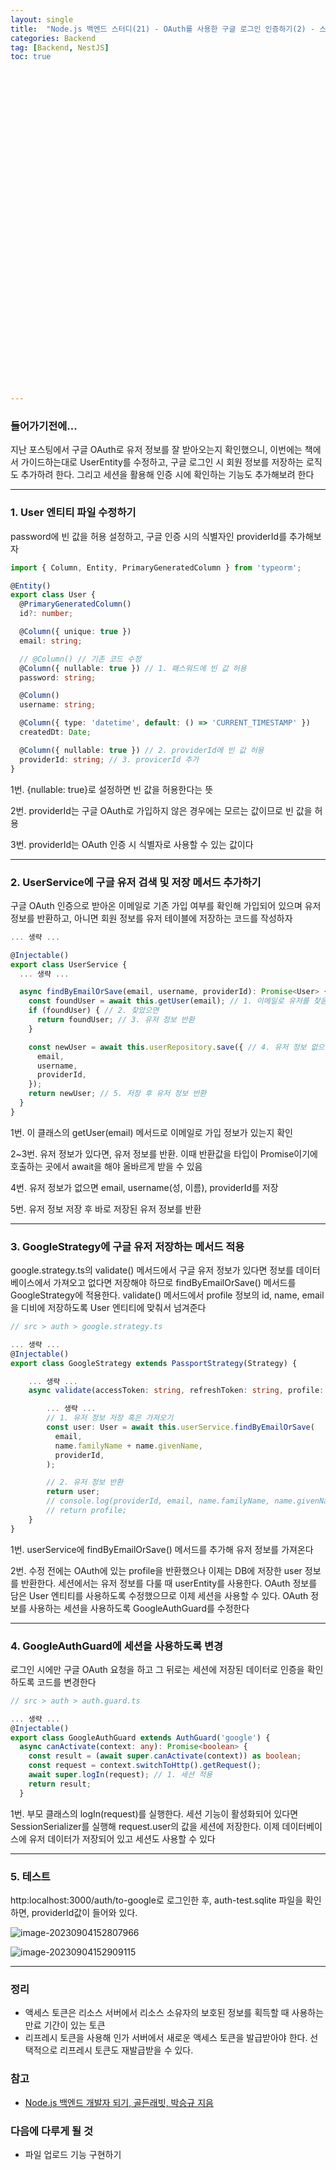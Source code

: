```yaml
---
layout: single
title:  "Node.js 백엔드 스터디(21) - OAuth를 사용한 구글 로그인 인증하기(2) - 스트래티지(Google)에 구글 유저 저장하기"
categories: Backend
tag: [Backend, NestJS]
toc: true 






































---
```


### 들어가기전에...

지난 포스팅에서 구글 OAuth로 유저 정보를 잘 받아오는지 확인했으니, 이번에는 책에서 가이드하는대로 UserEntity를 수정하고, 구글 로그인 시 회원 정보를 저장하는 로직도 추가하려 한다. 그리고 세션을 활용해 인증 시에 확인하는 기능도 추가해보려 한다

------

### 1. User 엔티티 파일 수정하기

password에 빈 값을 허용 설정하고, 구글 인증 시의 식별자인 providerId를 추가해보자

```typescript
import { Column, Entity, PrimaryGeneratedColumn } from 'typeorm';

@Entity()
export class User {
  @PrimaryGeneratedColumn()
  id?: number;

  @Column({ unique: true })
  email: string;

  // @Column() // 기존 코드 수정
  @Column({ nullable: true }) // 1. 패스워드에 빈 값 허용
  password: string;

  @Column()
  username: string;

  @Column({ type: 'datetime', default: () => 'CURRENT_TIMESTAMP' })
  createdDt: Date;

  @Column({ nullable: true }) // 2. providerId에 빈 값 허용
  providerId: string; // 3. provicerId 추가
}

```

1번. {nullable: true}로 설정하면 빈 값을 허용한다는 뜻

2번. providerId는 구글 OAuth로 가입하지 않은 경우에는 모르는 값이므로 빈 값을 허용

3번. providerId는 OAuth 인증 시 식별자로 사용할 수 있는 값이다

------

### 2. UserService에 구글 유저 검색 및 저장 메서드 추가하기

구글 OAuth 인증으로 받아온 이메일로 기존 가입 여부를 확인해 가입되어 있으며 유저 정보를 반환하고, 아니면 회원 정보를 유저 테이블에 저장하는 코드를 작성하자

```typescript
... 생략 ...

@Injectable()
export class UserService {
  ... 생략 ...

  async findByEmailOrSave(email, username, providerId): Promise<User> {
    const foundUser = await this.getUser(email); // 1. 이메일로 유저를 찾음
    if (foundUser) { // 2. 찾았으면
      return foundUser; // 3. 유저 정보 반환
    }

    const newUser = await this.userRepository.save({ // 4. 유저 정보 없으면 저장
      email,
      username,
      providerId,
    });
    return newUser; // 5. 저장 후 유저 정보 반환
  }
}
```

1번. 이 클래스의 getUser(email) 메서드로 이메일로 가입 정보가 있는지 확인

2~3번. 유저 정보가 있다면, 유저 정보를 반환. 이때 반환값을 타입이 Promise<User>이기에 호출하는 곳에서 await을 해야 올바르게 받을 수 있음

4번. 유저 정보가 없으면 email, username(성, 이름), providerId를 저장

5번. 유저 정보 저장 후 바로 저장된 유저 정보를 반환

------

### 3. GoogleStrategy에 구글 유저 저장하는 메서드 적용

google.strategy.ts의 validate() 메서드에서 구글 유저 정보가 있다면 정보를 데이터베이스에서 가져오고 없다면 저장해야 하므로 findByEmailOrSave() 메서드를 GoogleStrategy에 적용한다. validate() 메서드에서 profile 정보의 id, name, email을 디비에 저장하도록 User 엔티티에 맞춰서 넘겨준다

```typescript
// src > auth > google.strategy.ts

... 생략 ...
@Injectable()
export class GoogleStrategy extends PassportStrategy(Strategy) {

    ... 생략 ...
    async validate(accessToken: string, refreshToken: string, profile: Profile) {

        ... 생략 ...
        // 1. 유저 정보 저장 혹은 가져오기
        const user: User = await this.userService.findByEmailOrSave(
          email,
          name.familyName + name.givenName,
          providerId,
        );

        // 2. 유저 정보 반환
        return user;
        // console.log(providerId, email, name.familyName, name.givenName);
        // return profile;
    }
}
```

1번. userService에 findByEmailOrSave() 메서드를 추가해 유저 정보를 가져온다

2번. 수정 전에는 OAuth에 있는 profile을 반환했으나 이제는 DB에 저장한 user 정보를 반환한다. 세션에서는 유저 정보를 다룰 때 userEntity를 사용한다. OAuth 정보를 담은 User 엔티티를 사용하도록 수정했으므로 이제 세션을 사용할 수 있다. OAuth 정보를 사용하는 세션을 사용하도록 GoogleAuthGuard를 수정한다

------

### 4. GoogleAuthGuard에 세션을 사용하도록 변경

로그인 시에만 구글 OAuth 요청을 하고 그 뒤로는 세션에 저장된 데이터로 인증을 확인하도록 코드를 변경한다

```typescript
// src > auth > auth.guard.ts

... 생략 ...
@Injectable()
export class GoogleAuthGuard extends AuthGuard('google') {
  async canActivate(context: any): Promise<boolean> {
    const result = (await super.canActivate(context)) as boolean;
    const request = context.switchToHttp().getRequest();
    await super.logIn(request); // 1. 세션 적용
    return result;
  }
```

1번. 부모 클래스의 logIn(request)를 실행한다. 세션 기능이 활성화되어 있다면 SessionSerializer를 실행해 request.user의 값을 세션에 저장한다. 이제 데이터베이스에 유저 데이터가 저장되어 있고 세션도 사용할 수 있다

------

### 5. 테스트

http:localhost:3000/auth/to-google로 로그인한 후, auth-test.sqlite 파일을 확인하면, providerId값이 들어와 있다.

![image-20230904152807966](../../images/2023-09-04-a18/image-20230904152807966.png)

![image-20230904152909115](../../images/2023-09-04-a18/image-20230904152909115.png)

------

### 정리

- 액세스 토큰은 리소스 서버에서 리소스 소유자의 보호된 정보를 획득할 때 사용하는 만료 기간이 있는 토큰
- 리프레시 토큰을 사용해 인가 서버에서 새로운 액세스 토큰을 발급받아야 한다. 선택적으로 리프레시 토큰도 재발급받을 수 있다.







### 참고

- [Node.js 백엔드 개발자 되기, 골든래빗, 박승규 지음](https://goldenrabbit.co.kr/product/be_node_backend/)



### 다음에 다루게 될 것

- 파일 업로드 기능 구현하기

